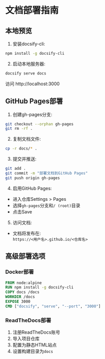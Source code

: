 # 文档部署指南

## 本地预览

1. 安装docsify-cli:
```bash
npm install -g docsify-cli
```

2. 启动本地服务器:
```bash
docsify serve docs
```
访问 http://localhost:3000

## GitHub Pages部署

1. 创建gh-pages分支:
```bash
git checkout --orphan gh-pages
git rm -rf .
```

2. 复制文档文件:
```bash
cp -r docs/* .
```

3. 提交并推送:
```bash
git add .
git commit -m "部署文档到GitHub Pages"
git push origin gh-pages
```

4. 启用GitHub Pages:
- 进入仓库Settings > Pages
- 选择`gh-pages`分支和`/ (root)`目录
- 点击Save

5. 访问文档:
- 文档将发布在:  
  `https://<用户名>.github.io/<仓库名>`

## 高级部署选项

### Docker部署
```dockerfile
FROM node:alpine
RUN npm install -g docsify-cli
COPY docs /docs
WORKDIR /docs
EXPOSE 3000
CMD ["docsify", "serve", "--port", "3000"]
```

### ReadTheDocs部署
1. 注册ReadTheDocs账号
2. 导入项目仓库
3. 配置为静态HTML站点
4. 设置构建目录为`docs`
